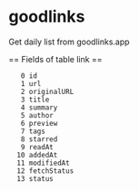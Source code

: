 # goodlinks

Get daily list from goodlinks.app

== Fields of table link ==
```
   0 id
   1 url
   2 originalURL
   3 title
   4 summary
   5 author
   6 preview
   7 tags
   8 starred
   9 readAt
  10 addedAt
  11 modifiedAt
  12 fetchStatus
  13 status
```
